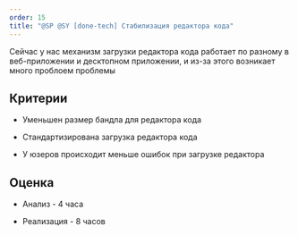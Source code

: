 ```yaml
---
order: 15
title: "@SP @SY [done-tech] Стабилизация редактора кода"
---
```


Сейчас у нас механизм загрузки редактора кода работает по разному в веб-приложении и десктопном приложении, и из-за этого возникает много проблоем проблемы

## Критерии

-  Уменьшен размер бандла для редактора кода

-  Стандартизирована загрузка редактора кода

-  У юзеров происходит меньше ошибок при загрузке редактора

## Оценка

-  Анализ - 4 часа

-  Реализация - 8 часов